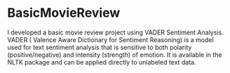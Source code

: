 # BasicMovieReview
I developed a basic movie review project using VADER Sentiment Analysis. VADER ( Valence Aware Dictionary for Sentiment Reasoning) is a model used for text sentiment analysis that is sensitive to both polarity (positive/negative) and intensity (strength) of emotion. It is available in the NLTK package and can be applied directly to unlabeled text data.
